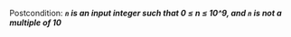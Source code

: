 Postcondition: ***`n` is an input integer such that 0 ≤ n ≤ 10^9, and `n` is not a multiple of 10***